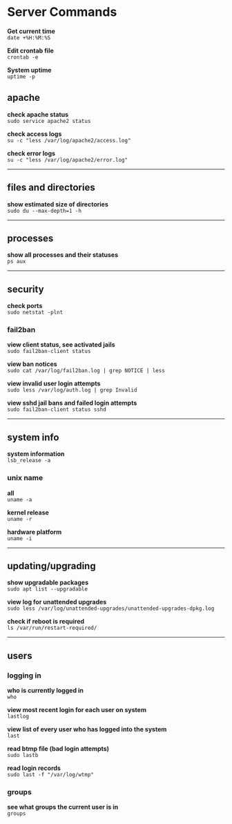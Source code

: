 # Server Commands  

**Get current time**  
`date +%H:%M:%S`  

**Edit crontab file**  
`crontab -e`  

**System uptime**  
`uptime -p`

## apache  

**check apache status**  
`sudo service apache2 status`  

**check access logs**  
`su -c "less /var/log/apache2/access.log"`  

**check error logs**  
`su -c "less /var/log/apache2/error.log"`  

---

## files and directories  

**show estimated size of directories**  
`sudo du --max-depth=1 -h`  

---

## processes  

**show all processes and their statuses**  
`ps aux`  

---

## security  

**check ports**  
`sudo netstat -plnt`  

### fail2ban  

**view client status, see activated jails**  
`sudo fail2ban-client status`  

**view ban notices**  
`sudo cat /var/log/fail2ban.log | grep NOTICE | less`  

**view invalid user login attempts**  
`sudo less /var/log/auth.log | grep Invalid`  

**view sshd jail bans and failed login attempts**  
`sudo fail2ban-client status sshd`  

---

## system info  

**system information**  
`lsb_release -a`  

### unix name  

**all**  
`uname -a`  

**kernel release**  
`uname -r`  

**hardware platform**  
`uname -i`  

---

## updating/upgrading  

**show upgradable packages**  
`sudo apt list --upgradable`  

**view log for unattended upgrades**  
`sudo less /var/log/unattended-upgrades/unattended-upgrades-dpkg.log`  

**check if reboot is required**  
`ls /var/run/restart-required/`  

---

## users  

### logging in  

**who is currently logged in**  
`who`

**view most recent login for each user on system**  
`lastlog`  

**view list of every user who has logged into the system**  
`last`  

**read btmp file (bad login attempts)**  
`sudo lastb`  

**read login records**  
`sudo last -f "/var/log/wtmp"`  

### groups  

**see what groups the current user is in**  
`groups`  